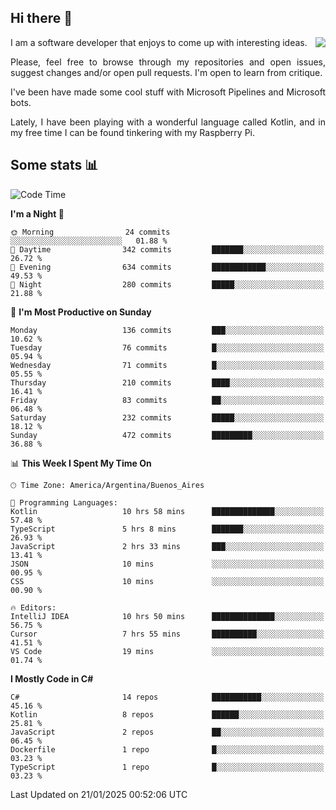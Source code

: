 ## Hi there :slightly_smiling_face:

<img src="https://github-readme-stats.vercel.app/api?username=victorgrycuk&show_icons=true&count_private=true&title_color=F7941E&icon_color=F7941E" align="right">

<p align="justify">
I am a software developer that enjoys to come up with interesting ideas.
<p/>

<p align= "justify">
Please, feel free to browse through my repositories and open issues, suggest changes and/or open pull requests. I'm open to learn from critique.
<p/>


<p align= "justify">
I've been have made some cool stuff with Microsoft Pipelines and Microsoft bots.
<p/>

<p align= "justify">
Lately, I have been playing with a wonderful language called Kotlin, and in my free time I can be found tinkering with my Raspberry Pi.
<p/>

## Some stats :bar_chart:
<!--START_SECTION:waka-->
![Code Time](http://img.shields.io/badge/Code%20Time-2%2C111%20hrs%2044%20mins-blue)

**I'm a Night 🦉** 

```text
🌞 Morning                24 commits          ░░░░░░░░░░░░░░░░░░░░░░░░░   01.88 % 
🌆 Daytime                342 commits         ███████░░░░░░░░░░░░░░░░░░   26.72 % 
🌃 Evening                634 commits         ████████████░░░░░░░░░░░░░   49.53 % 
🌙 Night                  280 commits         █████░░░░░░░░░░░░░░░░░░░░   21.88 % 
```
📅 **I'm Most Productive on Sunday** 

```text
Monday                   136 commits         ███░░░░░░░░░░░░░░░░░░░░░░   10.62 % 
Tuesday                  76 commits          █░░░░░░░░░░░░░░░░░░░░░░░░   05.94 % 
Wednesday                71 commits          █░░░░░░░░░░░░░░░░░░░░░░░░   05.55 % 
Thursday                 210 commits         ████░░░░░░░░░░░░░░░░░░░░░   16.41 % 
Friday                   83 commits          ██░░░░░░░░░░░░░░░░░░░░░░░   06.48 % 
Saturday                 232 commits         █████░░░░░░░░░░░░░░░░░░░░   18.12 % 
Sunday                   472 commits         █████████░░░░░░░░░░░░░░░░   36.88 % 
```


📊 **This Week I Spent My Time On** 

```text
🕑︎ Time Zone: America/Argentina/Buenos_Aires

💬 Programming Languages: 
Kotlin                   10 hrs 58 mins      ██████████████░░░░░░░░░░░   57.48 % 
TypeScript               5 hrs 8 mins        ███████░░░░░░░░░░░░░░░░░░   26.93 % 
JavaScript               2 hrs 33 mins       ███░░░░░░░░░░░░░░░░░░░░░░   13.41 % 
JSON                     10 mins             ░░░░░░░░░░░░░░░░░░░░░░░░░   00.95 % 
CSS                      10 mins             ░░░░░░░░░░░░░░░░░░░░░░░░░   00.90 % 

🔥 Editors: 
IntelliJ IDEA            10 hrs 50 mins      ██████████████░░░░░░░░░░░   56.75 % 
Cursor                   7 hrs 55 mins       ██████████░░░░░░░░░░░░░░░   41.51 % 
VS Code                  19 mins             ░░░░░░░░░░░░░░░░░░░░░░░░░   01.74 % 
```

**I Mostly Code in C#** 

```text
C#                       14 repos            ███████████░░░░░░░░░░░░░░   45.16 % 
Kotlin                   8 repos             ██████░░░░░░░░░░░░░░░░░░░   25.81 % 
JavaScript               2 repos             ██░░░░░░░░░░░░░░░░░░░░░░░   06.45 % 
Dockerfile               1 repo              █░░░░░░░░░░░░░░░░░░░░░░░░   03.23 % 
TypeScript               1 repo              █░░░░░░░░░░░░░░░░░░░░░░░░   03.23 % 
```




 Last Updated on 21/01/2025 00:52:06 UTC
<!--END_SECTION:waka-->
